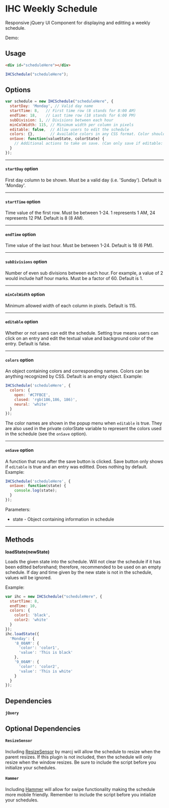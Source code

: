 # IHC Weekly Schedule
Responsive jQuery UI Component for displaying and editting a weekly schedule.

Demo: 

## Usage
```html
<div id="scheduleHere"></div>
```
```javascript
IHCSchedule("scheduleHere");
```

## Options
```javascript
var schedule = new IHCSchedule("scheduleHere", {
  startDay: 'Monday', // Valid day name
  startTime: 8,   // First time row (8 stands for 8:00 AM)
  endTime: 18,    // Last time row (18 stands for 6:00 PM)
  subDivision: 1, // Divisions between each hour
  minColWidth: 115, // Minimum width per column in pixels
  editable: false,  // Allow users to edit the schedule
  colors: {},       // Available colors in any CSS format. Color should be the value.
  onSave: function(valueState, colorState) {
    // Additional actions to take on save. (Can only save if editable: true).
  }
});
```

---

#### `startDay` option
First day column to be shown. Must be a valid day (i.e. 'Sunday'). Default is 'Monday'.

---

#### `startTime` option
Time value of the first row. Must be between 1-24. 1 represents 1 AM, 24 represents 12 PM. 
Default is 8 (8 AM).

---

#### `endTime` option
Time value of the last hour. Must be between 1-24. Default is 18 (6 PM).

---

#### `subDivisions` option
Number of even sub divisions between each hour. For example, a value of 2 would include half hour marks. 
Must be a factor of 60. Default is 1.

---

#### `minColWidth` option
Minimum allowed width of each column in pixels. Default is 115.

---

#### `editable` option
Whether or not users can edit the schedule. Setting true means users can click on an entry and edit the textual value and
background color of the entry. Default is false.

---

#### `colors` option
An object containing colors and corresponding names. Colors can be anything recognized by CSS. Default is an empty object.
Example:
```javascript
IHCSchedule('scheduleHere', {
  colors: {
    open: '#C7FBCE',
    closed: 'rgb(186,186, 186)',
    neural: 'white'
  }
});
```
The color names are shown in the popup menu when `editable` is true. They are also used in the private colorState variable
to represent the colors used in the schedule (see the `onSave` option).

---

#### `onSave` option
A function that runs after the save button is clicked. Save button only shows if `editable` is true and an entry was editted.
Does nothing by default. Example:
```javascript
IHCSchedule('scheduleHere', {
  onSave: function(state) {
    console.log(state);
  }
});
```
Parameters:
* state - Object containing information in schedule

---

## Methods
**loadState(newState)**

Loads the given state into the schedule. Will not clear the schedule if it has been editted beforehand; therefore, recommended to be used on an empty schedule. If day and time given by the new state is not in the schedule, values will be ignored.

Example:
```javascript
var ihc = new IHCSchedule("scheduleHere", {
  startTime: 8,
  endTime: 10,
  colors: {
    color1: 'black',
    color2: 'white'
  }
});
ihc.loadState({
  'Monday': {
    '8_00AM': {
      'color': 'color1',
      'value': 'This is black'
    },
    '9_00AM': {
      'color': 'color2',
      'value': 'This is white'
    }
  }
});
```

## Dependencies
#### `jQuery`

## Optional Dependencies
#### `ResizeSensor`
Including [ResizeSensor](https://github.com/marcj/css-element-queries/blob/master/src/ResizeSensor.js) by marcj will allow
the schedule to resize when the parent resizes. If this plugin is not included, then the schedule will only resize when
the window resizes. Be sure to include the script before you initialize your schedules.

#### `Hammer`
Including [Hammer](http://hammerjs.github.io/) will allow for swipe functionality making the schedule more mobile friendly.
Remember to include the script before you intialize your schedules.
